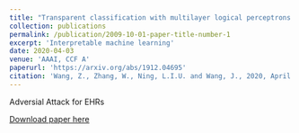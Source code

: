 ```yaml
---
title: "Transparent classification with multilayer logical perceptrons and random binarization"
collection: publications
permalink: /publication/2009-10-01-paper-title-number-1
excerpt: 'Interpretable machine learning'
date: 2020-04-03
venue: 'AAAI, CCF A'
paperurl: 'https://arxiv.org/abs/1912.04695'
citation: 'Wang, Z., Zhang, W., Ning, L.I.U. and Wang, J., 2020, April. Transparent classification with multilayer logical perceptrons and random binarization. In Proceedings of the AAAI conference on artificial intelligence (Vol. 34, No. 04, pp. 6331-6339).'
---
```

Adversial Attack for EHRs 

[Download paper here](https://arxiv.org/abs/1912.04695)

